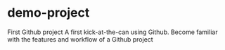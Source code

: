 # demo-project
First Github project
A first kick-at-the-can using Github.
Become familiar with the features and workflow of a Github project
